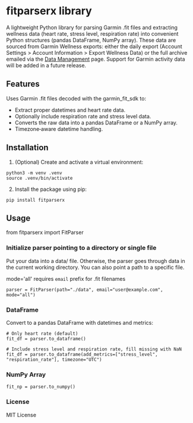 # fitparserx library

A lightweight Python library for parsing Garmin .fit files and extracting wellness data (heart rate, stress level, respiration rate) into convenient Python structures (pandas DataFrame, NumPy array). These data are sourced from Garmin Wellness exports: either the daily export (Account Settings > Account Information > Export Wellness Data) or the full archive emailed via the [Data Management](https://www.garmin.com/en-US/account/datamanagement/) page. Support for Garmin activity data will be added in a future release.

## Features

Uses Garmin .fit files decoded with the garmin_fit_sdk to:
- Extract proper datetimes and heart rate data.
- Optionally include respiration rate and stress level data.
- Converts the raw data into a pandas DataFrame or a NumPy array.
- Timezone‑aware datetime handling.

## Installation

1. (Optional) Create and activate a virtual environment:
```
python3 -m venv .venv
source .venv/bin/activate
```
2. Install the package using pip:
```
pip install fitparserx
```

## Usage

from fitparserx import FitParser

### Initialize parser pointing to a directory or single file
Put your data into a data/ file. Otherwise, the parser goes through
data in the current working directory. You can also point a path to a specific file.

mode='all' requires `email` prefix for .fit filenames
```
parser = FitParser(path="./data", email="user@example.com", mode="all")
```

### DataFrame
Convert to a pandas DataFrame with datetimes and metrics:
```
# Only heart rate (default)
fit_df = parser.to_dataframe()

# Include stress level and respiration rate, fill missing with NaN
fit_df = parser.to_dataframe(add_metrics=["stress_level", "respiration_rate"], timezone="UTC")
```

### NumPy Array
```
fit_np = parser.to_numpy()
```

### License

MIT License
